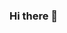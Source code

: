 ### Hi there 👋

<!--
**kyunggwan/kyunggwan** is a ✨ _special_ ✨ repository because its `README.md` (this file) appears on your GitHub profile.
[![Top Langs](https://github-readme-stats.vercel.app/api/top-langs/?username=kyunggwan)](https://github.com/kyunggwan/github-readme-stats)
Here are some ideas to get you started:

[![Top Langs](https://github-readme-stats.vercel.app/api/top-langs/?username=kyunggwan&langs_count=8)](https://github.com/kyunggwan/github-readme-stats)

- 🔭 I’m currently working on ...
- 🌱 I’m currently learning ...
- 👯 I’m looking to collaborate on ...
- 🤔 I’m looking for help with ...
- 💬 Ask me about ...
- 📫 How to reach me: ...
- 😄 Pronouns: ...
- ⚡ Fun fact: ...
-->
